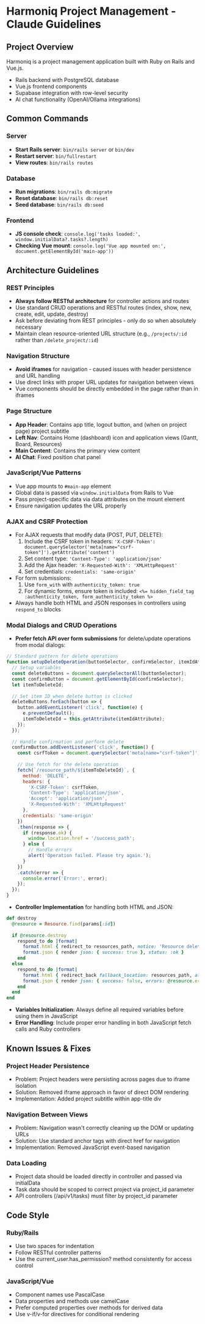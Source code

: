 # Harmoniq Project Management - Claude Guidelines

## Project Overview
Harmoniq is a project management application built with Ruby on Rails and Vue.js.
- Rails backend with PostgreSQL database
- Vue.js frontend components
- Supabase integration with row-level security
- AI chat functionality (OpenAI/Ollama integrations)

## Common Commands

### Server
- **Start Rails server**: `bin/rails server` or `bin/dev`
- **Restart server**: `bin/fullrestart`
- **View routes**: `bin/rails routes`

### Database
- **Run migrations**: `bin/rails db:migrate`
- **Reset database**: `bin/rails db:reset`
- **Seed database**: `bin/rails db:seed`

### Frontend
- **JS console check**: `console.log('tasks loaded:', window.initialData?.tasks?.length)`
- **Checking Vue mount**: `console.log('Vue app mounted on:', document.getElementById('main-app'))`

## Architecture Guidelines

### REST Principles
- **Always follow RESTful architecture** for controller actions and routes
- Use standard CRUD operations and RESTful routes (index, show, new, create, edit, update, destroy)
- Ask before deviating from REST principles - only do so when absolutely necessary
- Maintain clean resource-oriented URL structure (e.g., `/projects/:id` rather than `/delete_project/:id`)

### Navigation Structure
- **Avoid iframes** for navigation - caused issues with header persistence and URL handling
- Use direct links with proper URL updates for navigation between views
- Vue components should be directly embedded in the page rather than in iframes

### Page Structure
- **App Header**: Contains app title, logout button, and (when on project page) project subtitle
- **Left Nav**: Contains Home (dashboard) icon and application views (Gantt, Board, Resources)
- **Main Content**: Contains the primary view content
- **AI Chat**: Fixed position chat panel

### JavaScript/Vue Patterns
- Vue app mounts to `#main-app` element
- Global data is passed via `window.initialData` from Rails to Vue
- Pass project-specific data via data attributes on the mount element
- Ensure navigation updates the URL properly

### AJAX and CSRF Protection
- For AJAX requests that modify data (POST, PUT, DELETE):
  1. Include the CSRF token in headers: `'X-CSRF-Token': document.querySelector('meta[name="csrf-token"]').getAttribute('content')`
  2. Set content type: `'Content-Type': 'application/json'`
  3. Add the Ajax header: `'X-Requested-With': 'XMLHttpRequest'`
  4. Set credentials: `credentials: 'same-origin'`
- For form submissions:
  1. Use `form_with` with `authenticity_token: true`
  2. For dynamic forms, ensure token is included: `<%= hidden_field_tag :authenticity_token, form_authenticity_token %>`
- Always handle both HTML and JSON responses in controllers using `respond_to` blocks

### Modal Dialogs and CRUD Operations
- **Prefer fetch API over form submissions** for delete/update operations from modal dialogs:

```javascript
// Standard pattern for delete operations
function setupDeleteOperation(buttonSelector, confirmSelector, itemIdAttribute) {
  // Setup variables
  const deleteButtons = document.querySelectorAll(buttonSelector);
  const confirmButton = document.getElementById(confirmSelector);
  let itemToDeleteId;
  
  // Set item ID when delete button is clicked
  deleteButtons.forEach(button => {
    button.addEventListener('click', function(e) {
      e.preventDefault();
      itemToDeleteId = this.getAttribute(itemIdAttribute);
    });
  });
  
  // Handle confirmation and perform delete
  confirmButton.addEventListener('click', function() {
    const csrfToken = document.querySelector('meta[name="csrf-token"]').getAttribute('content');
    
    // Use fetch for the delete operation
    fetch(`/resource_path/${itemToDeleteId}`, {
      method: 'DELETE',
      headers: {
        'X-CSRF-Token': csrfToken,
        'Content-Type': 'application/json',
        'Accept': 'application/json',
        'X-Requested-With': 'XMLHttpRequest'
      },
      credentials: 'same-origin'
    })
    .then(response => {
      if (response.ok) {
        window.location.href = '/success_path';
      } else {
        // Handle errors
        alert('Operation failed. Please try again.');
      }
    })
    .catch(error => {
      console.error('Error:', error);
    });
  });
}
```

- **Controller Implementation** for handling both HTML and JSON:

```ruby
def destroy
  @resource = Resource.find(params[:id])
  
  if @resource.destroy
    respond_to do |format|
      format.html { redirect_to resources_path, notice: 'Resource deleted successfully.' }
      format.json { render json: { success: true }, status: :ok }
    end
  else
    respond_to do |format|
      format.html { redirect_back fallback_location: resources_path, alert: 'Failed to delete.' }
      format.json { render json: { success: false, errors: @resource.errors.full_messages }, status: :unprocessable_entity }
    end
  end
end
```

- **Variables Initialization**: Always define all required variables before using them in JavaScript
- **Error Handling**: Include proper error handling in both JavaScript fetch calls and Ruby controllers

## Known Issues & Fixes

### Project Header Persistence
- Problem: Project headers were persisting across pages due to iframe isolation
- Solution: Removed iframe approach in favor of direct DOM rendering
- Implementation: Added project subtitle within app-title div

### Navigation Between Views
- Problem: Navigation wasn't correctly cleaning up the DOM or updating URLs
- Solution: Use standard anchor tags with direct href for navigation
- Implementation: Removed JavaScript event-based navigation

### Data Loading
- Project data should be loaded directly in controller and passed via initialData
- Task data should be scoped to correct project via project_id parameter
- API controllers (/api/v1/tasks) must filter by project_id parameter

## Code Style

### Ruby/Rails
- Use two spaces for indentation
- Follow RESTful controller patterns
- Use the current_user.has_permission? method consistently for access control

### JavaScript/Vue
- Component names use PascalCase
- Data properties and methods use camelCase
- Prefer computed properties over methods for derived data
- Use v-if/v-for directives for conditional rendering